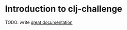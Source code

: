 # Introduction to clj-challenge

TODO: write [great documentation](http://jacobian.org/writing/what-to-write/)
